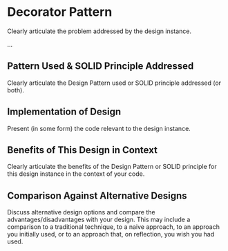 # <i class="fas fa-hat-wizard" style="color:#FA023C"></i> Decorator Pattern
Clearly articulate the problem addressed by the design instance.

...

## Pattern Used & SOLID Principle Addressed
Clearly articulate the Design Pattern used or SOLID principle addressed (or both).

## Implementation of Design
Present (in some form) the code relevant to the design instance.

## Benefits of This Design in Context
Clearly articulate the benefits of the Design Pattern or SOLID principle for this design instance in the context of your code.

## Comparison Against Alternative Designs
Discuss alternative design options and compare the advantages/disadvantages with your design. This may include a comparison to a traditional technique, to a naive approach, to an approach you initially used, or to an approach that, on reflection, you wish you had used.
